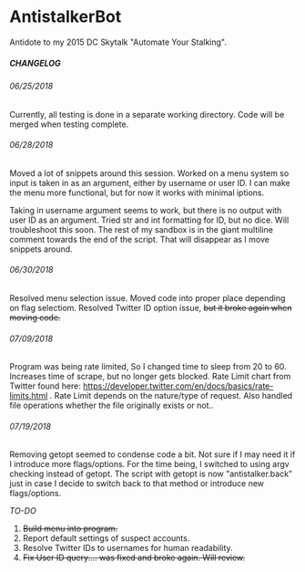 # AntistalkerBot

Antidote to my 2015 DC Skytalk "Automate Your Stalking".

##### CHANGELOG

###### 06/25/2018 
Currently, all testing is done in a separate working directory. Code will be merged when testing complete.

###### 06/28/2018
Moved a lot of snippets around this session. Worked on a menu system so input is taken in as an argument, either by username or user ID. I can make the menu more functional, but for now it works with minimal iptions.

Taking in username argument seems to work, but there is no output with user ID as an argument. Tried str and int formatting for ID, but no dice. Will troubleshoot this soon. The rest of my sandbox is in the giant multiline comment towards the end of the script. That will disappear as I move snippets around.

###### 06/30/2018
Resolved menu selection issue.
Moved code into proper place depending on flag selectiom.
Resolved Twitter ID option issue, ~~but it broke again when moving code.~~

###### 07/09/2018
Program was being rate limited, So I changed time to sleep from 20 to 60. Increases time of scrape, but no longer gets blocked. Rate Limit chart from Twitter found here:
https://developer.twitter.com/en/docs/basics/rate-limits.html .
Rate Limit depends on the nature/type of request.
Also handled file operations whether the file originally exists or not..

###### 07/19/2018
Removing getopt seemed to condense code a bit. Not sure if I may need it if I introduce more flags/options. For the time being, I switched to using argv checking instead of getopt. The script with getopt is now "antistalker.back" just in case I decide to switch back to that method or introduce new flags/options.


_TO-DO_
1. ~~Build menu into program.~~
2. Report default settings of suspect accounts.
3. Resolve Twitter IDs to usernames for human readability.
4. ~~Fix User ID query.... was fixed and broke again. Will review.~~
